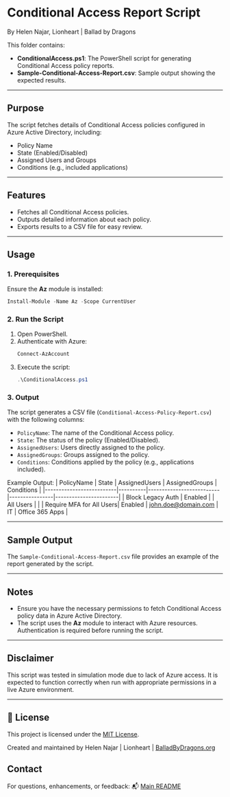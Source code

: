 # Conditional Access Report Script
By Helen Najar, Lionheart | Ballad by Dragons

This folder contains:
- **ConditionalAccess.ps1**: The PowerShell script for generating Conditional Access policy reports.
- **Sample-Conditional-Access-Report.csv**: Sample output showing the expected results.

---

## Purpose
The script fetches details of Conditional Access policies configured in Azure Active Directory, including:
- Policy Name
- State (Enabled/Disabled)
- Assigned Users and Groups
- Conditions (e.g., included applications)

---

## Features
- Fetches all Conditional Access policies.
- Outputs detailed information about each policy.
- Exports results to a CSV file for easy review.

---

## Usage

### **1. Prerequisites**
Ensure the **Az** module is installed:
```powershell
Install-Module -Name Az -Scope CurrentUser
```

### **2. Run the Script**
1. Open PowerShell.
2. Authenticate with Azure:
   ```powershell
   Connect-AzAccount
   ```
3. Execute the script:
   ```powershell
   .\ConditionalAccess.ps1
   ```

### **3. Output**
The script generates a CSV file (`Conditional-Access-Policy-Report.csv`) with the following columns:
- `PolicyName`: The name of the Conditional Access policy.
- `State`: The status of the policy (Enabled/Disabled).
- `AssignedUsers`: Users directly assigned to the policy.
- `AssignedGroups`: Groups assigned to the policy.
- `Conditions`: Conditions applied by the policy (e.g., applications included).

Example Output:
| PolicyName              | State    | AssignedUsers            | AssignedGroups | Conditions            |
|--------------------------|----------|--------------------------|----------------|-----------------------|
| Block Legacy Auth        | Enabled  |                          | All Users      |                       |
| Require MFA for All Users| Enabled  | john.doe@domain.com      | IT             | Office 365 Apps       |

---

## Sample Output
The `Sample-Conditional-Access-Report.csv` file provides an example of the report generated by the script.

---

## Notes
- Ensure you have the necessary permissions to fetch Conditional Access policy data in Azure Active Directory.
- The script uses the **Az** module to interact with Azure resources. Authentication is required before running the script.

---

## Disclaimer
This script was tested in simulation mode due to lack of Azure access. It is expected to function correctly when run with appropriate permissions in a live Azure environment.

---
## 📜 License

This project is licensed under the [MIT License](https://github.com/balladbydragons/Azure-IT-Portfolio/blob/main/LICENSE.md).

Created and maintained by Helen Najar | Lionheart | [BalladByDragons.org](https://www.balladbydragons.org)


## **Contact**

For questions, enhancements, or feedback:
📬 [Main README](https://github.com/balladbydragons/Azure-IT-Portfolio/blob/main/README.md)

